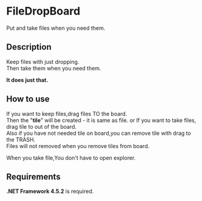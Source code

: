 # FileDropBoard
Put and take files when you need them.

## 
## Description
 Keep files with just dropping. <br>
 Then take them when you need them. <br>
 
**It does just that.**

## How to use
  If you want to keep files,drag files TO the board. <br>
  Then the "**tile**" will be created - it is same as file.
  or If you want to take files, drag tile to out of the board. <br>
  Also if you have not needed tile on board,you can remove tile with drag to the TRASH. <br>
  Files will not removed when you remove tiles from board. <br>
  
  When you take file,You don't have to open explorer.
 
## Requirements
  **.NET Framework 4.5.2** is required.
